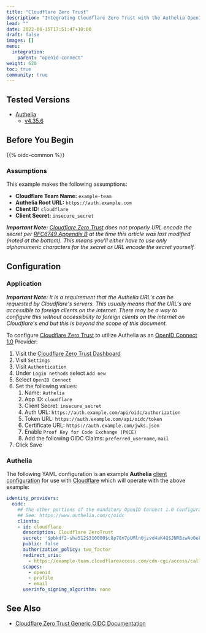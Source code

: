 ```yaml
---
title: "Cloudflare Zero Trust"
description: "Integrating Cloudflare Zero Trust with the Authelia OpenID Connect Provider."
lead: ""
date: 2022-06-15T17:51:47+10:00
draft: false
images: []
menu:
  integration:
    parent: "openid-connect"
weight: 620
toc: true
community: true
---
```


## Tested Versions

* [Authelia]
  * [v4.35.6](https://github.com/authelia/authelia/releases/tag/v4.35.6)

## Before You Begin

{{% oidc-common %}}

### Assumptions

This example makes the following assumptions:

* __Cloudflare Team Name:__ `example-team`
* __Authelia Root URL:__ `https://auth.example.com`
* __Client ID:__ `cloudflare`
* __Client Secret:__ `insecure_secret`

*__Important Note:__ [Cloudflare Zero Trust] does not properly URL encode the secret per [RFC6749 Appendix B] at the
time this article was last modified (noted at the bottom). This means you'll either have to use only alphanumeric
characters for the secret or URL encode the secret yourself.*

[RFC6749 Appendix B]: https://datatracker.ietf.org/doc/html/rfc6749#appendix-B

## Configuration

### Application

*__Important Note:__ It is a requirement that the Authelia URL's can be requested by Cloudflare's servers. This usually
means that the URL's are accessible to foreign clients on the internet. There may be a way to configure this without
accessibility to foreign clients on the internet on Cloudflare's end but this is beyond the scope of this document.*

To configure [Cloudflare Zero Trust] to utilize Authelia as an [OpenID Connect 1.0] Provider:

1. Visit the [Cloudflare Zero Trust Dashboard](https://dash.teams.cloudflare.com)
2. Visit `Settings`
3. Visit `Authentication`
4. Under `Login nethods` select `Add new`
5. Select `OpenID Connect`
6. Set the following values:
   1. Name: `Authelia`
   2. App ID: `cloudflare`
   3. Client Secret: `insecure_secret`
   4. Auth URL: `https://auth.example.com/api/oidc/authorization`
   5. Token URL: `https://auth.example.com/api/oidc/token`
   6. Certificate URL: `https://auth.example.com/jwks.json`
   7. Enable `Proof Key for Code Exchange (PKCE)`
   8. Add the following OIDC Claims: `preferred_username`, `mail`
7. Click Save

### Authelia

The following YAML configuration is an example __Authelia__
[client configuration](../../../configuration/identity-providers/open-id-connect.md#clients) for use with [Cloudflare]
which will operate with the above example:

```yaml
identity_providers:
  oidc:
    ## The other portions of the mandatory OpenID Connect 1.0 configuration go here.
    ## See: https://www.authelia.com/c/oidc
    clients:
    - id: cloudflare
      description: Cloudflare ZeroTrust
      secret: '$pbkdf2-sha512$310000$c8p78n7pUMln0jzvd4aK4Q$JNRBzwAo0ek5qKn50cFzzvE9RXV88h1wJn5KGiHrD0YKtZaR/nCb2CJPOsKaPK0hjf.9yHxzQGZziziccp6Yng'  # The digest of 'insecure_secret'.
      public: false
      authorization_policy: two_factor
      redirect_uris:
        - https://example-team.cloudflareaccess.com/cdn-cgi/access/callback
      scopes:
        - openid
        - profile
        - email
      userinfo_signing_algorithm: none
```

## See Also

* [Cloudflare Zero Trust Generic OIDC Documentation](https://developers.cloudflare.com/cloudflare-one/identity/idp-integration/generic-oidc/)

[Authelia]: https://www.authelia.com
[Cloudflare]: https://www.cloudflare.com/
[Cloudflare Zero Trust]: https://www.cloudflare.com/products/zero-trust/
[OpenID Connect 1.0]: ../../openid-connect/introduction.md
